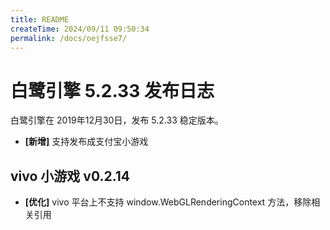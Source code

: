 ```yaml
---
title: README
createTime: 2024/09/11 09:50:34
permalink: /docs/oejfsse7/
---
```


# 白鹭引擎 5.2.33 发布日志
白鹭引擎在 2019年12月30日，发布 5.2.33 稳定版本。

- **[新增]** 支持发布成支付宝小游戏

## vivo 小游戏 v0.2.14
- **[优化]** vivo 平台上不支持 window.WebGLRenderingContext 方法，移除相关引用

